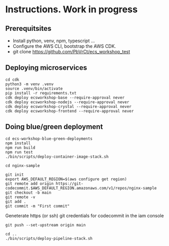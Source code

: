 # Instructions. Work in progress

## Prerequitsites

- Install python, venv, npm, typescript ...
- Configure the AWS CLI, bootstrap the AWS CDK.
- git clone https://github.com/PbVrCt/ecs_workshop_test

## Deploying microservices

```
cd cdk
python3 -m venv .venv
source .venv/bin/activate
pip install -r requirements.txt
cdk deploy ecsworkshop-base --require-approval never
cdk deploy ecsworkshop-nodejs --require-approval never
cdk deploy ecsworkshop-crystal --require-approval never
cdk deploy ecsworkshop-frontend --require-approval never
```

## Doing blue/green deployment

```
cd ecs-workshop-blue-green-deployments
npm install
npm run build
npm run test
./bin/scripts/deploy-container-image-stack.sh

cd nginx-sample

git init
export AWS_DEFAULT_REGION=$(aws configure get region)
git remote add origin https://git-codecommit.$AWS_DEFAULT_REGION.amazonaws.com/v1/repos/nginx-sample
git checkout -b main
git remote -v
git add .
git commit -m "First commit"
```

Geneterate https (or ssh) git credentials for codecommit in the iam console

```
git push --set-upstream origin main

cd ..
./bin/scripts/deploy-pipeline-stack.sh
```
